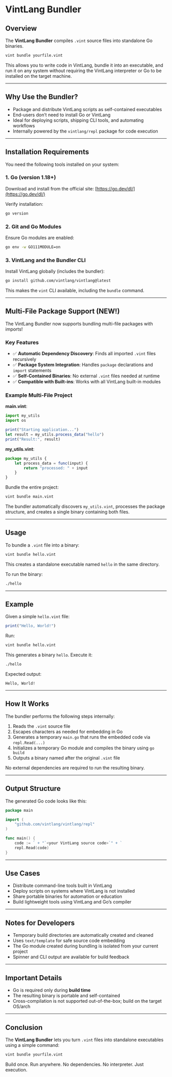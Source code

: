 # VintLang Bundler

## Overview

The **VintLang Bundler** compiles `.vint` source files into standalone Go binaries.

```sh
vint bundle yourfile.vint
```

This allows you to write code in VintLang, bundle it into an executable, and run it on any system without requiring the VintLang interpreter or Go to be installed on the target machine.

---

## Why Use the Bundler?

* Package and distribute VintLang scripts as self-contained executables
* End-users don’t need to install Go or VintLang
* Ideal for deploying scripts, shipping CLI tools, and automating workflows
* Internally powered by the `vintlang/repl` package for code execution

---

## Installation Requirements

You need the following tools installed on your system:

### 1. Go (version 1.18+)

Download and install from the official site:
[https://go.dev/dl/](https://go.dev/dl/)

Verify installation:

```sh
go version
```

### 2. Git and Go Modules

Ensure Go modules are enabled:

```sh
go env -w GO111MODULE=on
```

### 3. VintLang and the Bundler CLI

Install VintLang globally (includes the bundler):

```sh
go install github.com/vintlang/vintlang@latest
```

This makes the `vint` CLI available, including the `bundle` command.

---

## Multi-File Package Support (NEW!)

The VintLang Bundler now supports bundling multi-file packages with imports! 

### Key Features

* ✅ **Automatic Dependency Discovery**: Finds all imported `.vint` files recursively
* ✅ **Package System Integration**: Handles `package` declarations and `import` statements
* ✅ **Self-Contained Binaries**: No external `.vint` files needed at runtime
* ✅ **Compatible with Built-ins**: Works with all VintLang built-in modules

### Example Multi-File Project

**main.vint**:
```js
import my_utils
import os

print("Starting application...")
let result = my_utils.process_data("hello")
print("Result:", result)
```

**my_utils.vint**:
```js
package my_utils {
    let process_data = func(input) {
        return "processed: " + input
    }
}
```

Bundle the entire project:
```sh
vint bundle main.vint
```

The bundler automatically discovers `my_utils.vint`, processes the package structure, and creates a single binary containing both files.

---

## Usage

To bundle a `.vint` file into a binary:

```sh
vint bundle hello.vint
```

This creates a standalone executable named `hello` in the same directory.

To run the binary:

```sh
./hello
```

---

## Example

Given a simple `hello.vint` file:

```js
print("Hello, World!")
```

Run:

```sh
vint bundle hello.vint
```

This generates a binary `hello`. Execute it:

```sh
./hello
```

Expected output:

```
Hello, World!
```

---

## How It Works

The bundler performs the following steps internally:

1. Reads the `.vint` source file
2. Escapes characters as needed for embedding in Go
3. Generates a temporary `main.go` that runs the embedded code via `repl.Read(...)`
4. Initializes a temporary Go module and compiles the binary using `go build`
5. Outputs a binary named after the original `.vint` file

No external dependencies are required to run the resulting binary.

---

## Output Structure

The generated Go code looks like this:

```go
package main

import (
	"github.com/vintlang/vintlang/repl"
)

func main() {
	code := ` + "`<your VintLang source code>`" + `
	repl.Read(code)
}
```

---

## Use Cases

* Distribute command-line tools built in VintLang
* Deploy scripts on systems where VintLang is not installed
* Share portable binaries for automation or education
* Build lightweight tools using VintLang and Go’s compiler

---

## Notes for Developers

* Temporary build directories are automatically created and cleaned
* Uses `text/template` for safe source code embedding
* The Go module created during bundling is isolated from your current project
* Spinner and CLI output are available for build feedback

---

## Important Details

* Go is required only during **build time**
* The resulting binary is portable and self-contained
* Cross-compilation is not supported out-of-the-box; build on the target OS/arch

---

## Conclusion

The **VintLang Bundler** lets you turn `.vint` files into standalone executables using a simple command:

```sh
vint bundle yourfile.vint
```

Build once. Run anywhere. No dependencies. No interpreter. Just execution.

